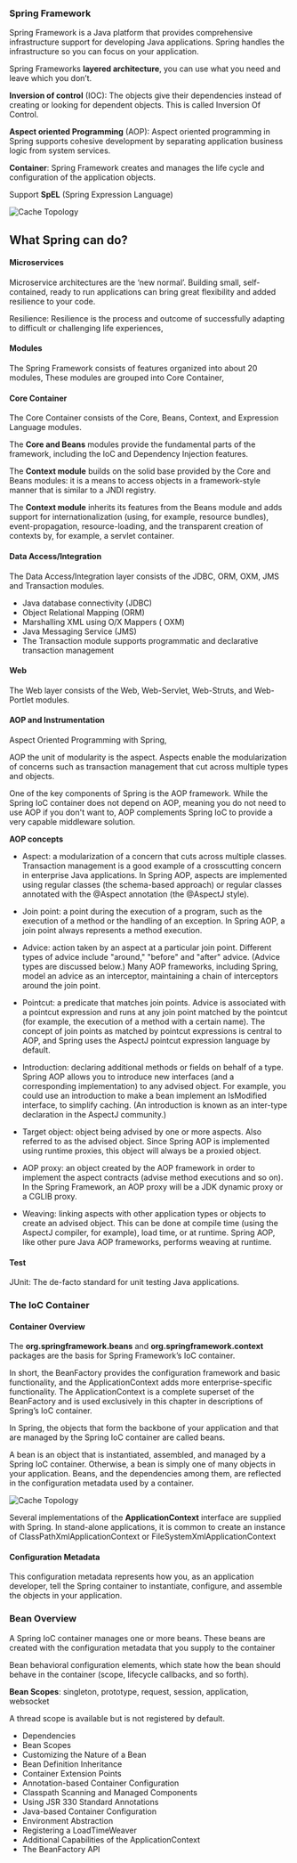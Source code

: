 ###  Spring Framework

Spring Framework is a Java platform that provides comprehensive infrastructure support for developing Java applications. Spring handles the infrastructure so you can focus on your application.

Spring Frameworks **layered architecture**, you can use what you need and leave which you don’t.

**Inversion of control** (IOC): The objects give their dependencies instead of creating or looking for dependent objects. This is called Inversion Of Control.

**Aspect oriented Programming** (AOP): Aspect oriented programming in Spring supports cohesive development by separating application business logic from system services.

**Container**: Spring Framework creates and manages the life cycle and configuration of the application objects.

Support **SpEL** (Spring Expression Language)

![Cache Topology](img/spring-overview.jpg)

## What Spring can do?

#### Microservices

Microservice architectures are the ‘new normal’. Building small, self-contained, ready to run applications can bring great flexibility and added resilience to your code.

Resilience: Resilience is the process and outcome of successfully adapting to difficult or challenging life experiences,

#### Modules

The Spring Framework consists of features organized into about 20 modules, These modules are grouped into Core Container,

#### Core Container

The Core Container consists of the Core, Beans, Context, and Expression Language modules.

The **Core and Beans** modules provide the fundamental parts of the framework, including the IoC and Dependency Injection features.

The **Context module** builds on the solid base provided by the Core and Beans modules: it is a means to access objects in a framework-style manner that is similar to a JNDI registry.

The **Context module** inherits its features from the Beans module and adds support for internationalization (using, for example, resource bundles), event-propagation, resource-loading, and the transparent creation of contexts by, for example, a servlet container.

#### Data Access/Integration

The Data Access/Integration layer consists of the JDBC, ORM, OXM, JMS and Transaction modules.

* Java database connectivity (JDBC)
* Object Relational Mapping (ORM) 
* Marshalling XML using O/X Mappers ( OXM)
* Java Messaging Service (JMS)
* The Transaction module supports programmatic and declarative transaction management

#### Web

The Web layer consists of the Web, Web-Servlet, Web-Struts, and Web-Portlet modules.

#### AOP and Instrumentation

Aspect Oriented Programming with Spring, 

AOP the unit of modularity is the aspect. Aspects enable the modularization of concerns such as transaction management that cut across multiple types and objects.

One of the key components of Spring is the AOP framework. While the Spring IoC container does not depend on AOP, meaning you do not need to use AOP if you don't want to, AOP complements Spring IoC to provide a very capable middleware solution.

**AOP concepts**

* Aspect: a modularization of a concern that cuts across multiple classes. Transaction management is a good example of a crosscutting concern in enterprise Java applications. In Spring AOP, aspects are implemented using regular classes (the schema-based approach) or regular classes annotated with the @Aspect annotation (the @AspectJ style).

* Join point: a point during the execution of a program, such as the execution of a method or the handling of an exception. In Spring AOP, a join point always represents a method execution.

* Advice: action taken by an aspect at a particular join point. Different types of advice include "around," "before" and "after" advice. (Advice types are discussed below.) Many AOP frameworks, including Spring, model an advice as an interceptor, maintaining a chain of interceptors around the join point.

* Pointcut: a predicate that matches join points. Advice is associated with a pointcut expression and runs at any join point matched by the pointcut (for example, the execution of a method with a certain name). The concept of join points as matched by pointcut expressions is central to AOP, and Spring uses the AspectJ pointcut expression language by default.

* Introduction: declaring additional methods or fields on behalf of a type. Spring AOP allows you to introduce new interfaces (and a corresponding implementation) to any advised object. For example, you could use an introduction to make a bean implement an IsModified interface, to simplify caching. (An introduction is known as an inter-type declaration in the AspectJ community.)

* Target object: object being advised by one or more aspects. Also referred to as the advised object. Since Spring AOP is implemented using runtime proxies, this object will always be a proxied object.

* AOP proxy: an object created by the AOP framework in order to implement the aspect contracts (advise method executions and so on). In the Spring Framework, an AOP proxy will be a JDK dynamic proxy or a CGLIB proxy.

* Weaving: linking aspects with other application types or objects to create an advised object. This can be done at compile time (using the AspectJ compiler, for example), load time, or at runtime. Spring AOP, like other pure Java AOP frameworks, performs weaving at runtime.

#### Test

JUnit: The de-facto standard for unit testing Java applications.

### The IoC Container

#### Container Overview

The **org.springframework.beans** and **org.springframework.context** packages are the basis for Spring Framework’s IoC container.

In short, the BeanFactory provides the configuration framework and basic functionality, and the ApplicationContext adds more enterprise-specific functionality. The ApplicationContext is a complete superset of the BeanFactory and is used exclusively in this chapter in descriptions of Spring’s IoC container.

In Spring, the objects that form the backbone of your application and that are managed by the Spring IoC container are called beans.

A bean is an object that is instantiated, assembled, and managed by a Spring IoC container. Otherwise, a bean is simply one of many objects in your application. Beans, and the dependencies among them, are reflected in the configuration metadata used by a container.


![Cache Topology](img/container-magic.jpg)

Several implementations of the **ApplicationContext** interface are supplied with Spring. In stand-alone applications, it is common to create an instance of ClassPathXmlApplicationContext or FileSystemXmlApplicationContext

#### Configuration Metadata

This configuration metadata represents how you, as an application developer, tell the Spring container to instantiate, configure, and assemble the objects in your application.

### Bean Overview

A Spring IoC container manages one or more beans. These beans are created with the configuration metadata that you supply to the container

Bean behavioral configuration elements, which state how the bean should behave in the container (scope, lifecycle callbacks, and so forth).


**Bean Scopes**: singleton, prototype, request, session, application, websocket

A thread scope is available but is not registered by default.



* Dependencies
* Bean Scopes
* Customizing the Nature of a Bean
* Bean Definition Inheritance
* Container Extension Points
* Annotation-based Container Configuration
* Classpath Scanning and Managed Components
* Using JSR 330 Standard Annotations
* Java-based Container Configuration
* Environment Abstraction
* Registering a LoadTimeWeaver
* Additional Capabilities of the ApplicationContext
* The BeanFactory API



